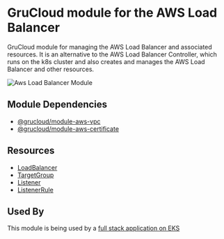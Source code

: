 # GruCloud module for the AWS Load Balancer

GruCloud module for managing the AWS Load Balancer and associated resources.
It is an alternative to the AWS Load Balancer Controller, which runs on the k8s cluster and also creates and manages the AWS Load Balancer and other resources.

![Aws Load Balancer Module](https://raw.githubusercontent.com/grucloud/grucloud/main/packages/modules/aws/load-balancer/example/artifacts/diagram-target.svg)

## Module Dependencies

- [@grucloud/module-aws-vpc](https://www.npmjs.com/package/@grucloud/module-aws-vpc)
- [@grucloud/module-aws-certificate](https://www.npmjs.com/package/@grucloud/module-aws-certificate)

## Resources

- [LoadBalancer](https://www.grucloud.com/docs/aws/resources/ELBv2/AwsLoadBalancer)
- [TargetGroup](https://www.grucloud.com/docs/aws/resources/ELBv2/AwsTargetGroup)
- [Listener](https://www.grucloud.com/docs/aws/resources/ELBv2/AwsListener)
- [ListenerRule](https://www.grucloud.com/docs/aws/resources/ELBv2/AwsListenerRule)

## Used By

This module is being used by a [full stack application on EKS](https://github.com/grucloud/grucloud/tree/main/examples/starhackit/eks-lean)
